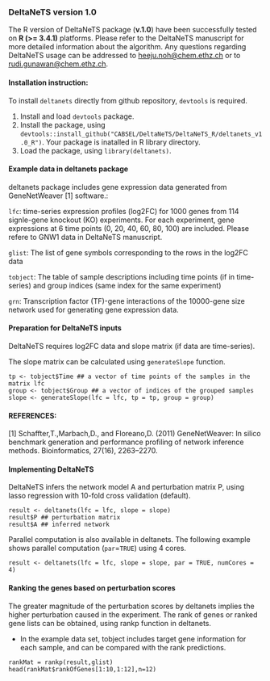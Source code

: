 ### DeltaNeTS version 1.0

The R version of DeltaNeTS package (__v.1.0__) have been successfully tested on __R (>= 3.4.1)__  platforms. Please refer to the DeltaNeTS manuscript for more detailed information about the algorithm. Any questions regarding DeltaNeTS usage can be addressed to heeju.noh@chem.ethz.ch or to rudi.gunawan@chem.ethz.ch.


#### Installation instruction:

To install `deltanets` directly from github repository, `devtools` is required. 

1. Install and load `devtools` package.
2. Install the package, using `devtools::install_github("CABSEL/DeltaNeTS/DeltaNeTS_R/deltanets_v1.0_R")`. Your package is inatalled in R library directory.
3. Load the package, using `library(deltanets)`.


#### Example data in deltanets package

deltanets package includes gene expression data generated from GeneNetWeaver [1] software.:


`lfc`: time-series expression profiles (log2FC) for 1000 genes from 114 signle-gene knockout (KO) experiments. For each experiment, gene expressions at 6 time points (0, 20, 40, 60, 80, 100) are included. Please refere to GNW1 data in DeltaNeTS manuscript.

`glist`: The list of gene symbols corresponding to the rows in the log2FC data

`tobject`: The table of sample descriptions including time points (if in time-series) and group indices (same index for the same experiment)

`grn`: Transcription factor (TF)-gene interactions of the 10000-gene size network used for generating gene expression data.

#### Preparation for DeltaNeTS inputs

DeltaNeTS requires log2FC data and slope matrix (if data are time-series). 

The slope matrix can be calculated using `generateSlope` function.

```{r warning=FALSE,eval=FALSE,echo=TRUE}
tp <- tobject$Time ## a vector of time points of the samples in the matrix lfc
group <- tobject$Group ## a vector of indices of the grouped samples
slope <- generateSlope(lfc = lfc, tp = tp, group = group)
```

#### __REFERENCES__:
[1]	Schaffter,T.,Marbach,D., and Floreano,D. (2011) GeneNetWeaver: In silico benchmark generation and performance profiling of network inference methods. Bioinformatics, 27(16), 2263–2270.

#### Implementing DeltaNeTS
DeltaNeTS infers the network model A and perturbation matrix P, using lasso regression with 10-fold cross validation (default).

```{r warning=FALSE,eval=FALSE,echo=TRUE}
result <- deltanets(lfc = lfc, slope = slope)
result$P ## perturbation matrix
result$A ## inferred network
```

Parallel computation is also available in deltanets. The following example shows parallel computation (`par`=`TRUE`) using 4 cores.  
```{r warning=FALSE,eval=FALSE,echo=TRUE}
result <- deltanets(lfc = lfc, slope = slope, par = TRUE, numCores = 4)
```

#### Ranking the genes based on perturbation scores
The greater magnitude of the perturbation scores by deltanets implies the higher perturbation caused in the experiment. The rank of genes or ranked gene lists can be obtained, using rankp function in deltanets.
* In the example data set, tobject includes target gene information for each sample, and can be compared with the rank predictions.

```{r warning=FALSE,eval=FALSE,echo=TRUE}
rankMat = rankp(result,glist)
head(rankMat$rankOfGenes[1:10,1:12],n=12)
```
